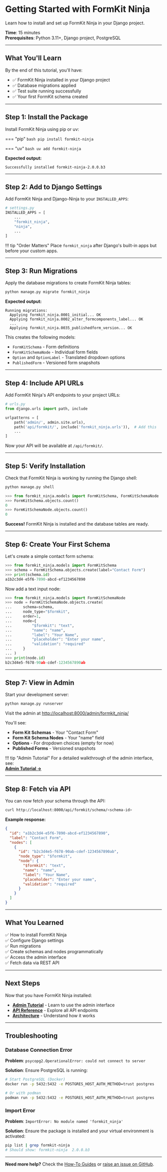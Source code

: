 # Getting Started with FormKit Ninja

Learn how to install and set up FormKit Ninja in your Django project.

**Time**: 15 minutes  
**Prerequisites**: Python 3.11+, Django project, PostgreSQL

---

## What You'll Learn

By the end of this tutorial, you'll have:

- ✅ FormKit Ninja installed in your Django project
- ✅ Database migrations applied
- ✅ Test suite running successfully
- ✅ Your first FormKit schema created

---

## Step 1: Install the Package

Install FormKit Ninja using pip or uv:

=== "pip"
    ```bash
    pip install formkit-ninja
    ```

=== "uv"
    ```bash
    uv add formkit-ninja
    ```

**Expected output:**
```
Successfully installed formkit-ninja-2.0.0.b3
```

---

## Step 2: Add to Django Settings

Add FormKit Ninja and Django-Ninja to your `INSTALLED_APPS`:

```python
# settings.py
INSTALLED_APPS = [
    ...
    "formkit_ninja",
    "ninja",
    ...
]
```

!!! tip "Order Matters"
    Place `formkit_ninja` after Django's built-in apps but before your custom apps.

---

## Step 3: Run Migrations

Apply the database migrations to create FormKit Ninja tables:

```bash
python manage.py migrate formkit_ninja
```

**Expected output:**
```
Running migrations:
  Applying formkit_ninja.0001_initial... OK
  Applying formkit_ninja.0002_alter_formcomponents_label... OK
  ...
  Applying formkit_ninja.0035_publishedform_version... OK
```

This creates the following models:
- `FormKitSchema` - Form definitions
- `FormKitSchemaNode` - Individual form fields
- `Option` and `OptionLabel` - Translated dropdown options
- `PublishedForm` - Versioned form snapshots

---

## Step 4: Include API URLs

Add FormKit Ninja's API endpoints to your project URLs:

```python
# urls.py
from django.urls import path, include

urlpatterns = [
    path('admin/', admin.site.urls),
    path('api/formkit/', include('formkit_ninja.urls')),  # Add this
    ...
]
```

Now your API will be available at `/api/formkit/`.

---

## Step 5: Verify Installation

Check that FormKit Ninja is working by running the Django shell:

```python
python manage.py shell
```

```python
>>> from formkit_ninja.models import FormKitSchema, FormKitSchemaNode
>>> FormKitSchema.objects.count()
0
>>> FormKitSchemaNode.objects.count()
0
```

**Success!** FormKit Ninja is installed and the database tables are ready.

---

## Step 6: Create Your First Schema

Let's create a simple contact form schema:

```python
>>> from formkit_ninja.models import FormKitSchema
>>> schema = FormKitSchema.objects.create(label="Contact Form")
>>> print(schema.id)
a1b2c3d4-e5f6-7890-abcd-ef1234567890
```

Now add a text input node:

```python
>>> from formkit_ninja.models import FormKitSchemaNode
>>> node = FormKitSchemaNode.objects.create(
...     schema=schema,
...     node_type="$formkit",
...     order=1,
...     node={
...         "$formkit": "text",
...         "name": "name",
...         "label": "Your Name",
...         "placeholder": "Enter your name",
...         "validation": "required"
...     }
... )
>>> print(node.id)
b2c3d4e5-f678-90ab-cdef-1234567890ab
```

---

## Step 7: View in Admin

Start your development server:

```bash
python manage.py runserver
```

Visit the admin at [http://localhost:8000/admin/formkit_ninja/](http://localhost:8000/admin/formkit_ninja/)

You'll see:
- **Form Kit Schemas** - Your "Contact Form"
- **Form Kit Schema Nodes** - Your "name" field
- **Options** - For dropdown choices (empty for now)
- **Published Forms** - Versioned snapshots

!!! tip "Admin Tutorial"
    For a detailed walkthrough of the admin interface, see:  
    **[Admin Tutorial →](admin-tutorial.md)**

---

## Step 8: Fetch via API

You can now fetch your schema through the API:

```bash
curl http://localhost:8000/api/formkit/schema/<schema-id>
```

**Example response:**
```json
{
  "id": "a1b2c3d4-e5f6-7890-abcd-ef1234567890",
  "label": "Contact Form",
  "nodes": [
    {
      "id": "b2c3d4e5-f678-90ab-cdef-1234567890ab",
      "node_type": "$formkit",
      "node": {
        "$formkit": "text",
        "name": "name",
        "label": "Your Name",
        "placeholder": "Enter your name",
        "validation": "required"
      }
    }
  ]
}
```

---

## What You Learned

✅ How to install FormKit Ninja  
✅ Configure Django settings  
✅ Run migrations  
✅ Create schemas and nodes programmatically  
✅ Access the admin interface  
✅ Fetch data via REST API

---

## Next Steps

Now that you have FormKit Ninja installed:

- **[Admin Tutorial](admin-tutorial.md)** - Learn to use the admin interface
- **[API Reference](../reference/api-endpoints.md)** - Explore all API endpoints
- **[Architecture](../explanations/architecture.md)** - Understand how it works

---

## Troubleshooting

### Database Connection Error

**Problem**: `psycopg2.OperationalError: could not connect to server`

**Solution**: Ensure PostgreSQL is running:
```bash
# Start PostgreSQL (Docker)
docker run -p 5432:5432 -e POSTGRES_HOST_AUTH_METHOD=trust postgres

# Or with podman
podman run -p 5432:5432 -e POSTGRES_HOST_AUTH_METHOD=trust postgres
```

### Import Error

**Problem**: `ImportError: No module named 'formkit_ninja'`

**Solution**: Ensure the package is installed and your virtual environment is activated:
```bash
pip list | grep formkit-ninja
# Should show: formkit-ninja  2.0.0.b3
```

---

**Need more help?** Check the [How-To Guides](../how-to/run-tests.md) or [raise an issue on GitHub](https://github.com/catalpainternational/formkit-ninja/issues).

